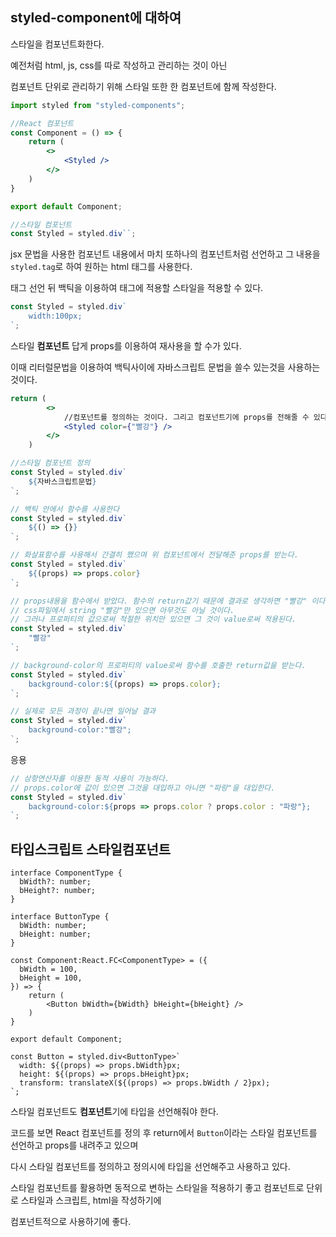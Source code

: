 ## styled-component에 대하여

스타일을 컴포넌트화한다.

예전처럼 html, js, css를 따로 작성하고 관리하는 것이 아닌 

컴포넌트 단위로 관리하기 위해 스타일 또한 한 컴포넌트에 함께 작성한다.

 

```jsx
import styled from "styled-components";

//React 컴포넌트
const Component = () => {
    return (
    	<>
        	<Styled />
        </>
    )
}

export default Component;

//스타일 컴포넌트
const Styled = styled.div``;
```

jsx 문법을 사용한 컴포넌트 내용에서 마치 또하나의 컴포넌트처럼 선언하고 그 내용을 ``styled.tag``로 하여 원하는 html 태그를 사용한다.



태그 선언 뒤 백틱을 이용하여 태그에 적용할 스타일을 적용할 수 있다.
```jsx
const Styled = styled.div`
	width:100px;
`;
```



스타일 **컴포넌트** 답게 props를 이용하여 재사용을 할 수가 있다.

이때 리터럴문법을 이용하여 백틱사이에 자바스크립트 문법을 쓸수 있는것을 사용하는 것이다.

```jsx
return (
    	<>
    		//컴포넌트를 정의하는 것이다. 그리고 컴포넌트기에 props를 전해줄 수 있다.
        	<Styled color={"빨강"} />        
        </>
    )

//스타일 컴포넌트 정의
const Styled = styled.div`
	${자바스크립트문법}
`;
```

```jsx
// 백틱 안에서 함수를 사용한다
const Styled = styled.div`
	${() => {}}
`;
```

```jsx
// 화살표함수를 사용해서 간결히 했으며 위 컴포넌트에서 전달해준 props를 받는다.
const Styled = styled.div`
	${(props) => props.color}
`;
```

```jsx
// props내용을 함수에서 받았다. 함수의 return값기 때문에 결과로 생각하면 "빨강" 이다.
// css파일에서 string "빨강"만 있으면 아무것도 아닐 것이다.
// 그러나 프로퍼티의 값으로써 적절한 위치만 있으면 그 것이 value로써 적용된다.
const Styled = styled.div`
	"빨강"
`;
```

```jsx
// background-color의 프로퍼티의 value로써 함수를 호출한 return값을 받는다.
const Styled = styled.div`
	background-color:${(props) => props.color};
`;
```
```jsx
// 실제로 모든 과정이 끝나면 일어날 결과
const Styled = styled.div`
	background-color:"빨강";
`;
```



응용

```jsx
// 삼항연산자를 이용한 동적 사용이 가능하다.
// props.color에 값이 있으면 그것을 대입하고 아니면 "파랑"을 대입한다.
const Styled = styled.div`
	background-color:${props => props.color ? props.color : "파랑"};
`;
```



## 타입스크립트 스타일컴포넌트

```tsx
interface ComponentType {
  bWidth?: number;
  bHeight?: number;
}

interface ButtonType {
  bWidth: number;
  bHeight: number;
}

const Component:React.FC<ComponentType> = ({
  bWidth = 100,
  bHeight = 100,
}) => {
    return (
 		<Button bWidth={bWidth} bHeight={bHeight} />
	)
}

export default Component;

const Button = styled.div<ButtonType>`
  width: ${(props) => props.bWidth}px;
  height: ${(props) => props.bHeight}px;
  transform: translateX(${(props) => props.bWidth / 2}px);
`;
```

스타일 컴포넌트도 **컴포넌트**기에 타입을 선언해줘야 한다.

코드를 보면 React 컴포넌트를 정의 후 return에서 ``Button``이라는 스타일 컴포넌트를 선언하고 props를 내려주고 있으며 

다시 스타일 컴포넌트를 정의하고 정의시에 타입을 선언해주고 사용하고 있다.



스타일 컴포넌트를 활용하면 동적으로 변하는 스타일을 적용하기 좋고 컴포넌트로 단위로 스타일과 스크립트, html을 작성하기에 

컴포넌트적으로 사용하기에 좋다.

